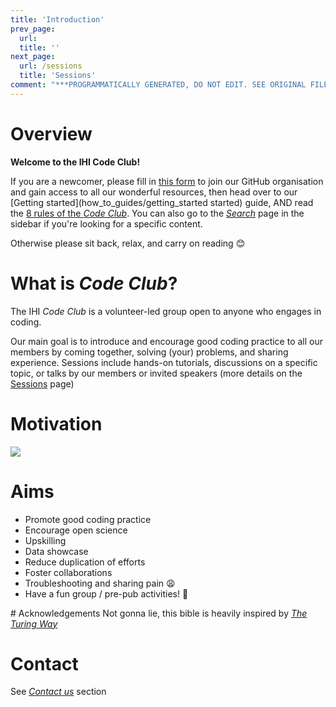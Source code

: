 ```yaml
---
title: 'Introduction'
prev_page:
  url: 
  title: ''
next_page:
  url: /sessions
  title: 'Sessions'
comment: "***PROGRAMMATICALLY GENERATED, DO NOT EDIT. SEE ORIGINAL FILES IN /content***"
---
```

# Overview

**Welcome to the IHI Code Club!**

If you are a newcomer, please fill in [this form](https://forms.office.com/Pages/ResponsePage.aspx?id=_oivH5ipW0yTySEKEdmlwmTLVShUkb9Nh40TgmRp95lUQjdSM0JDQzNPMURSRDZWTzFLRjY0WU1QMi4u
) to join our GitHub organisation and gain access to all our wonderful resources, then head over to our [Getting started](how_to_guides/getting_started started) guide, AND read the [8 rules of the _Code Club_](rules). You can also go to the [_Search_](search) page in the sidebar if you're looking for a specific content.

Otherwise please sit back, relax, and carry on reading 😊

# What is _Code Club_?
The IHI _Code Club_ is a volunteer-led group open to anyone who engages in coding.

Our main goal is to introduce and encourage good coding practice to all our members by coming together, solving (your) problems, and sharing experience. Sessions include hands-on tutorials, discussions on a specific topic, or talks by our members or invited speakers (more details on the [Sessions](sessions) page)

# Motivation
![](http://phdcomics.com/comics/archive/phd031214s.gif)

# Aims
- Promote good coding practice​
- Encourage open science
- Upskilling​
- Data showcase
- Reduce duplication of efforts​
- Foster collaborations​
- Troubleshooting and sharing pain​ 😩
- Have a fun group / pre-pub activities! 🍻


# Acknowledgements
Not gonna lie, this bible is heavily inspired by [_The Turing Way_](https://the-turing-way.netlify.com/introduction/introduction)

# Contact
See [_Contact us_](contact) section
